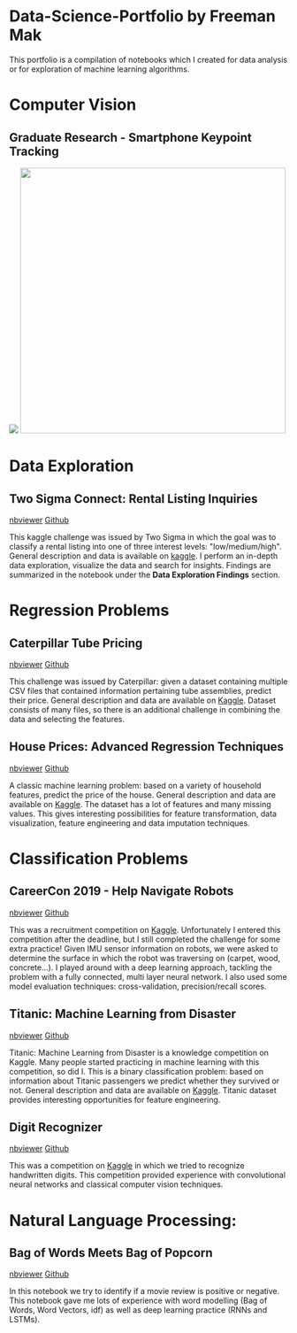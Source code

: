 # Data-Science-Portfolio by Freeman Mak

This portfolio is a compilation of notebooks which I created for data analysis or for exploration of machine learning algorithms.

# Computer Vision
## Graduate Research - Smartphone Keypoint Tracking
![](https://drive.google.com/uc?export=view&id=18rtjxsE0KnDxFw549rLDpi-cTtBGuj9D)
<img src="https://drive.google.com/uc?export=view&id=18rtjxsE0KnDxFw549rLDpi-cTtBGuj9D" width="480" height="480">

# Data Exploration
## Two Sigma Connect: Rental Listing Inquiries
<a href="https://nbviewer.jupyter.org/github/Fmak95/RentalListingInquiries/blob/master/RentalListingInquiries.ipynb">nbviewer</a> <a href="https://github.com/Fmak95/RentalListingInquiries/blob/master/RentalListingInquiries.ipynb">Github</a>

This kaggle challenge was issued by Two Sigma in which the goal was to classify a rental listing into one of three interest levels: "low/medium/high". General description and data is available on <a href="https://www.kaggle.com/c/two-sigma-connect-rental-listing-inquiries">kaggle</a>. I perform an in-depth data exploration, visualize the data and search for insights. Findings are summarized in the notebook under the **Data Exploration Findings** section.

# Regression Problems
## Caterpillar Tube Pricing
<a href="https://nbviewer.jupyter.org/github/Fmak95/Caterpillar-Tube-Pricing/blob/master/Caterpillar_Tubes_Pricing.ipynb">nbviewer</a> <a href="https://github.com/Fmak95/Caterpillar-Tube-Pricing/blob/master/Caterpillar_Tubes_Pricing.ipynb">Github</a>

This challenge was issued by Caterpillar: given a dataset containing multiple CSV files that contained information pertaining tube assemblies, predict their price. General description and data are available on <a href="https://www.kaggle.com/c/caterpillar-tube-pricing">Kaggle</a>. Dataset consists of many files, so there is an additional challenge in combining the data and selecting the features.

## House Prices: Advanced Regression Techniques
<a href="https://nbviewer.jupyter.org/github/Fmak95/House-Prices-Advanced-Regression-Techniques/blob/master/House_Prices.ipynb">nbviewer</a> <a href="https://github.com/Fmak95/House-Prices-Advanced-Regression-Techniques/blob/master/House_Prices.ipynb">Github</a>

A classic machine learning problem: based on a variety of household features, predict the price of the house. General description and data are available on <a href="https://www.kaggle.com/c/house-prices-advanced-regression-techniques">Kaggle</a>. The dataset has a lot of features and many missing values. This gives interesting possibilities for feature transformation, data visualization, feature engineering and data imputation techniques.

# Classification Problems
## CareerCon 2019 - Help Navigate Robots
<a href="https://nbviewer.jupyter.org/github/Fmak95/CareerCon-2019/blob/master/CareerCon_2019.ipynb">nbviewer</a> <a href="https://github.com/Fmak95/CareerCon-2019/blob/master/CareerCon_2019.ipynb">Github</a>

This was a recruitment competition on <a href="https://www.kaggle.com/c/career-con-2019">Kaggle</a>. Unfortunately I entered this competition after the deadline, but I still completed the challenge for some extra practice! Given IMU sensor information on robots, we were asked to determine the surface in which the robot was traversing on (carpet, wood, concrete...). I played around with a deep learning approach, tackling the problem with a fully connected, multi layer neural network. I also used some model evaluation techniques: cross-validation, precision/recall scores.

## Titanic: Machine Learning from Disaster
<a href="https://nbviewer.jupyter.org/github/Fmak95/Titanic-Machine-Learning-From-Disaster/blob/master/Titanic.ipynb">nbviewer</a> <a href="https://github.com/Fmak95/Titanic-Machine-Learning-From-Disaster/blob/master/Titanic.ipynb">Github</a>

Titanic: Machine Learning from Disaster is a knowledge competition on Kaggle. Many people started practicing in machine learning with this competition, so did I. This is a binary classification problem: based on information about Titanic passengers we predict whether they survived or not. General description and data are available on <a href="https://www.kaggle.com/c/titanic/overview">Kaggle</a>. Titanic dataset provides interesting opportunities for feature engineering.

## Digit Recognizer
<a href="https://nbviewer.jupyter.org/github/Fmak95/DigitRecognizer/blob/master/DigitRecognizer.ipynb">nbviewer</a> <a href="https://github.com/Fmak95/DigitRecognizer/blob/master/DigitRecognizer.ipynb">Github</a>

This was a competition on <a href="https://www.kaggle.com/c/digit-recognizer">Kaggle</a> in which we tried to recognize handwritten digits. This competition provided experience with convolutional neural networks and classical computer vision techniques. 

# Natural Language Processing:
## Bag of Words Meets Bag of Popcorn
<a href="https://nbviewer.jupyter.org/github/Fmak95/Bag-of-words-meet-bag-of-popcorn/tree/master/Notebooks/">nbviewer</a> <a href="https://github.com/Fmak95/Bag-of-words-meet-bag-of-popcorn/tree/master/Notebooks">Github</a>

In this notebook we try to identify if a movie review is positive or negative. This notebook gave me lots of experience with word modelling (Bag of Words, Word Vectors, idf) as well as deep learning practice (RNNs and LSTMs).
